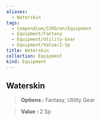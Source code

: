 ```yaml
---
aliases:
  - Waterskin
tags:
  - Compendium/CSRD/en/Equipment
  - Equipment/Fantasy
  - Equipment/Utility-Gear
  - Equipment/Value/2-Sp
title: Waterskin
collection: Equipment
kind: Equipment
---
```

## Waterskin    
    
>    
> **Options :** Fantasy, Utility Gear    
> **Value :** 2 Sp